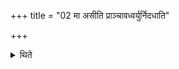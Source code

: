 +++
title = "02 मा असीति प्राञ्चावध्वर्युर्निदधाति"

+++

<details><summary>थिते</summary>

मा असीति प्राञ्चावध्वर्युर्निदधाति । प्रमा असीत्युदञ्चौ प्रतिप्रस्थाता २
</details>
